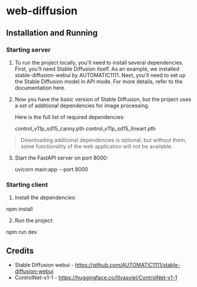 # web-diffusion

## Installation and Running

### Starting server

1. To run the project locally, you'll need to install several dependencies. First, you'll need Stable Diffusion itself. As an example, we installed stable-diffusion-webui by AUTOMATIC1111. Next, you'll need to set up the Stable Diffusion model in API mode. For more details, refer to the documentation here.

2. Now you have the basic version of Stable Diffusion, but the project uses a set of additional dependencies for image processing.

   Here is the full list of required dependencies:

   control_v11p_sd15_canny.pth
   control_v11p_sd15_lineart.pth

> Downloading additional dependencies is optional, but without them, some functionality of the web application will not be available.

3. Start the FastAPI server on port 8000:

    uvicorn main:app --port 8000

### Starting client

1. Install the dependencies:

npm install

2. Run the project:

npm run dev

## Credits

- Stable Diffusion webui - https://github.com/AUTOMATIC1111/stable-diffusion-webui
- ControlNet-v1-1 - https://huggingface.co/lllyasviel/ControlNet-v1-1